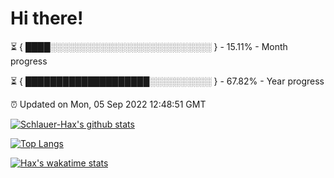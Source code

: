 # Hi there!

⏳ { ████░░░░░░░░░░░░░░░░░░░░░░░░░░ } - 15.11% - Month progress

⏳ { ████████████████████░░░░░░░░░░ } - 67.82% - Year progress

⏰ Updated on Mon, 05 Sep 2022 12:48:51 GMT


[![Schlauer-Hax's github stats](https://github-readme-stats.vercel.app/api?username=Schlauer-Hax&show_icons=true&theme=dark&count_private=true)](https://github.com/Schlauer-Hax)


[![Top Langs](https://github-readme-stats.vercel.app/api/top-langs/?username=Schlauer-Hax&layout=compact&theme=dark)](https://github.com/Schlauer-Hax?tab=repositories)


[![Hax's wakatime stats](https://github-readme-stats.vercel.app/api/wakatime?username=Hax&theme=dark)](https://wakatime.com/@Hax)

